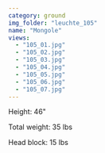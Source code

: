 ```yaml
---
category: ground
img_folder: "leuchte_105"
name: "Mongole"
views: 
  - "105_01.jpg"
  - "105_02.jpg"
  - "105_03.jpg"
  - "105_04.jpg"
  - "105_05.jpg"
  - "105_06.jpg"
  - "105_07.jpg"
---
```


Height: 46"

Total weight: 35 lbs

Head block: 15 lbs 
